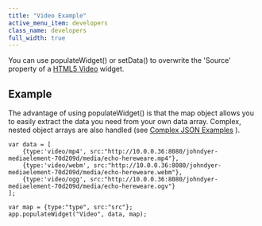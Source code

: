 ```yaml
---
title: "Video Example"
active_menu_item: developers
class_name: developers
full_width: true
---
```



You can use populateWidget() or setData() to overwrite the 'Source' property of a [HTML5 Video](../../../../product-guide/widget-properties-events/advanced/html5-video) widget.

## Example

The advantage of using populateWidget() is that the map object allows you to easily extract the data you need from your own data array. Complex, nested object arrays are also handled (see [Complex JSON Examples](complex-json-example) ).

    var data = [
        {type:'video/mp4', src:"http://10.0.0.36:8080/johndyer-mediaelement-70d209d/media/echo-hereweare.mp4"},
        {type:'video/webm', src:"http://10.0.0.36:8080/johndyer-mediaelement-70d209d/media/echo-hereweare.webm"},
        {type:'video/ogg', src:"http://10.0.0.36:8080/johndyer-mediaelement-70d209d/media/echo-hereweare.ogv"}
    ];
        
    var map = {type:"type", src:"src"};
    app.populateWidget("Video", data, map);  
     
     
   


